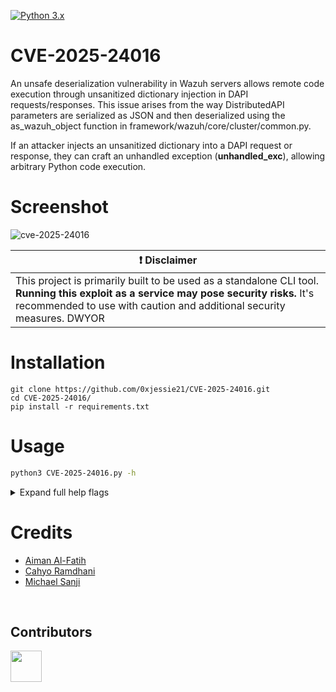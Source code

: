 [![Python 3.x](https://img.shields.io/badge/python-3.x-yellow.svg)](https://www.python.org/)
# CVE-2025-24016
An unsafe deserialization vulnerability in Wazuh servers allows remote code execution through unsanitized dictionary injection in DAPI requests/responses. This issue arises from the way DistributedAPI parameters are serialized as JSON and then deserialized using the as_wazuh_object function in framework/wazuh/core/cluster/common.py.

If an attacker injects an unsanitized dictionary into a DAPI request or response, they can craft an unhandled exception (__unhandled_exc__), allowing arbitrary Python code execution.

# Screenshot
![cve-2025-24016](https://github.com/aratane/CVE-2025-24016/blob/main/wazuhrce.png)

| :exclamation:  **Disclaimer**  |
|---------------------------------|
| This project is primarily built to be used as a standalone CLI tool. **Running this exploit as a service may pose security risks.** It's recommended to use with caution and additional security measures. DWYOR |

# Installation
```
git clone https://github.com/0xjessie21/CVE-2025-24016.git
cd CVE-2025-24016/
pip install -r requirements.txt
```

# Usage
```sh
python3 CVE-2025-24016.py -h
```
<details>
  <summary>Expand full help flags</summary>
  
This will display help for the tool. Here are all the switches it supports.
```yaml
Usage:
  python3 CVE-2025-24016.py [flags]

options:
  -h, --help            show this help message and exit
  -u URL, --url URL     Target URL (ex: https://<worker-server>:55000/security/user/authenticate/run_as)
  -i IP, --ip IP        Local host for reverse shell connection
  -p PORT, --port PORT  Local port for reverse shell connection
```
</details>

# Credits

- [Aiman Al-Fatih](https://github.com/pondoksiber)
- [Cahyo Ramdhani](https://github.com/danarseno)
- [Michael Sanji](https://github.com/aratane)

<br>

## Contributors
<p align="left">
<a href="https://github.com/aratane"><img src="http://avatars.githubusercontent.com/u/76691705?v=4" width="50" height="50" alt="" style="max-width: 100%;"></a>
</p>
